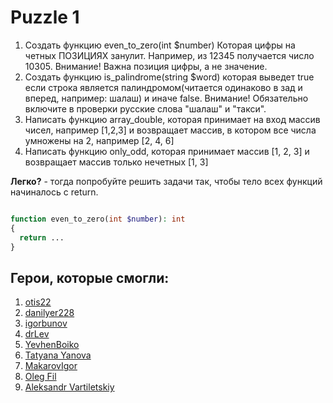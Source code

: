 # Puzzle 1

1. Создать функцию even_to_zero(int $number) Которая цифры на четных ПОЗИЦИЯХ занулит. Например, из 12345 получается число 10305. Внимание! Важна позиция цифры, а не значение.
2. Создать функцию is_palindrome(string $word) которая выведет true если строка является палиндромом(читается одинаково в зад и вперед, например: шалаш) и иначе false. Внимание! Обязательно включите в проверки русские слова "шалаш" и "такси".
3. Написать функцию array_double, которая принимает на вход массив чисел, например [1,2,3] и возвращает массив, в котором все числа умножены на 2, например [2, 4, 6]
4. Написать функцию only_odd, которая принимает массив [1, 2, 3] и возвращает массив только нечетных [1, 3]

**Легко?** - тогда попробуйте решить задачи так, чтобы тело всех функций начиналось с return.

```php

function even_to_zero(int $number): int
{
  return ...
}
```

## Герои, которые смогли:

1. [otis22](https://github.com/otis22)
2. [danilyer228](https://github.com/danilyer228)
3. [igorbunov](https://github.com/igorbunov)
4. [drLev](https://github.com/drLev)
5. [YevhenBoiko](https://github.com/parazeet)
6. [Tatyana Yanova](https://github.com/Tatyanayanova)
7. [MakarovIgor](https://github.com/MakarovIgor/) 
8. [Oleg Fil](https://github.com/Abyzswalker) 
9. [Aleksandr Vartiletskiy](https://github.com/OleksandrVart) 
